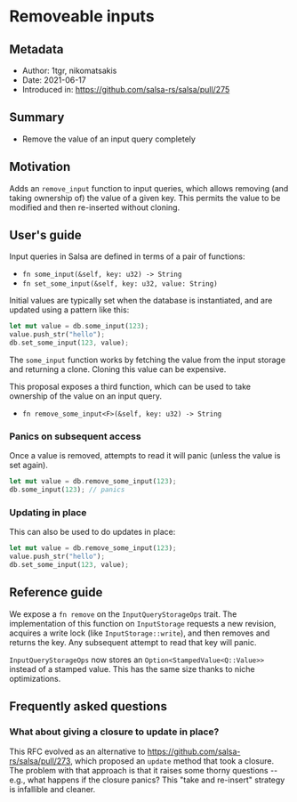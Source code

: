 # Removeable inputs

## Metadata

* Author: 1tgr, nikomatsakis
* Date: 2021-06-17
* Introduced in: https://github.com/salsa-rs/salsa/pull/275

## Summary

- Remove the value of an input query completely

## Motivation

Adds an `remove_input` function to input queries, which allows removing (and taking ownership of) the value of a given key. This permits the value to be modified and then re-inserted without cloning.

## User's guide

Input queries in Salsa are defined in terms of a pair of functions:

- `fn some_input(&self, key: u32) -> String`
- `fn set_some_input(&self, key: u32, value: String)`

Initial values are typically set when the database is instantiated, and are updated using a pattern
like this:

```rust
let mut value = db.some_input(123);
value.push_str("hello");
db.set_some_input(123, value);
```

The `some_input` function works by fetching the value from the input storage and returning a clone.
Cloning this value can be expensive.

This proposal exposes a third function, which can be used to take ownership of the value on an input query.

- `fn remove_some_input<F>(&self, key: u32) -> String`

### Panics on subsequent access

Once a value is removed, attempts to read it will panic (unless the value is set again).

```rust
let mut value = db.remove_some_input(123);
db.some_input(123); // panics
```

### Updating in place

This can also be used to do updates in place:

```rust
let mut value = db.remove_some_input(123);
value.push_str("hello");
db.set_some_input(123, value);
```

## Reference guide

We expose a `fn remove` on the `InputQueryStorageOps` trait. The implementation of this function on
`InputStorage` requests a new revision, acquires a write lock (like `InputStorage::write`), and
then removes and returns the key. Any subsequent attempt to read that key will panic.

`InputQueryStorageOps` now stores an `Option<StampedValue<Q::Value>>` instead of a stamped value. This has the same size thanks to niche optimizations.

## Frequently asked questions

### What about giving a closure to update in place?

This RFC evolved as an alternative to https://github.com/salsa-rs/salsa/pull/273, which proposed an `update` method that took a closure. The problem with that approach is that it raises some thorny questions -- e.g., what happens if the closure panics? This "take and re-insert" strategy is infallible and cleaner.
